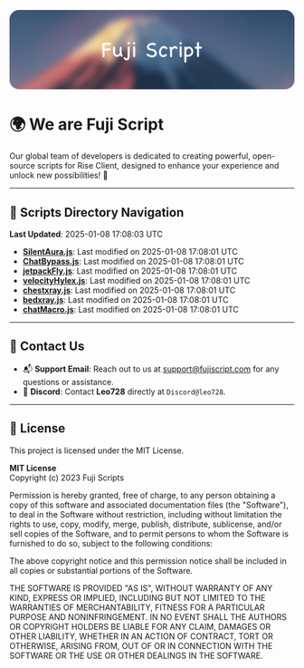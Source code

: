 ![Banner](.github/b.webp)

# 🌍 **We are Fuji Script**

Our global team of developers is dedicated to creating powerful, open-source scripts for Rise Client, designed to enhance your experience and unlock new possibilities! 🌟

---
<!-- SCRIPTS_NAVIGATION_START -->
## 📂 **Scripts Directory Navigation**

**Last Updated**: 2025-01-08 17:08:03 UTC

- **[SilentAura.js](scripts/SilentAura.js)**: Last modified on 2025-01-08 17:08:01 UTC
- **[ChatBypass.js](scripts/ChatBypass.js)**: Last modified on 2025-01-08 17:08:01 UTC
- **[jetpackFly.js](scripts/jetpackFly.js)**: Last modified on 2025-01-08 17:08:01 UTC
- **[velocityHylex.js](scripts/velocityHylex.js)**: Last modified on 2025-01-08 17:08:01 UTC
- **[chestxray.js](scripts/chestxray.js)**: Last modified on 2025-01-08 17:08:01 UTC
- **[bedxray.js](scripts/bedxray.js)**: Last modified on 2025-01-08 17:08:01 UTC
- **[chatMacro.js](scripts/chatMacro.js)**: Last modified on 2025-01-08 17:08:01 UTC

<!-- SCRIPTS_NAVIGATION_END -->

---

## 💬 **Contact Us**  
- 📬 **Support Email**: Reach out to us at [support@fujiscript.com](mailto:support@fujiscript.com) for any questions or assistance.  
- 💬 **Discord**: Contact **Leo728** directly at `Discord@leo728`.

---

## 📜 **License**

This project is licensed under the MIT License.  

**MIT License**  
Copyright (c) 2023 Fuji Scripts  

Permission is hereby granted, free of charge, to any person obtaining a copy of this software and associated documentation files (the "Software"), to deal in the Software without restriction, including without limitation the rights to use, copy, modify, merge, publish, distribute, sublicense, and/or sell copies of the Software, and to permit persons to whom the Software is furnished to do so, subject to the following conditions:  

The above copyright notice and this permission notice shall be included in all copies or substantial portions of the Software.  

THE SOFTWARE IS PROVIDED "AS IS", WITHOUT WARRANTY OF ANY KIND, EXPRESS OR IMPLIED, INCLUDING BUT NOT LIMITED TO THE WARRANTIES OF MERCHANTABILITY, FITNESS FOR A PARTICULAR PURPOSE AND NONINFRINGEMENT. IN NO EVENT SHALL THE AUTHORS OR COPYRIGHT HOLDERS BE LIABLE FOR ANY CLAIM, DAMAGES OR OTHER LIABILITY, WHETHER IN AN ACTION OF CONTRACT, TORT OR OTHERWISE, ARISING FROM, OUT OF OR IN CONNECTION WITH THE SOFTWARE OR THE USE OR OTHER DEALINGS IN THE SOFTWARE.  
